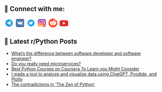 ## 🔎 Connect with me:
[<img src="https://github.com/bullbesh/bullbesh/blob/main/images/Telegram.png" width="32" height="32" />](https://t.me/bullbesh)
[<img src="https://github.com/bullbesh/bullbesh/blob/main/images/VK.png" width="32" height="32" />](https://vk.com/bullbesh)
[<img src="https://github.com/bullbesh/bullbesh/blob/main/images/Twitter.png" width="32" height="32" />](https://twitter.com/bullbesh1)
[<img src="https://github.com/bullbesh/bullbesh/blob/main/images/Instagram.png" width="32" height="32" />](https://www.instagram.com/bullbesh)
[<img src="https://github.com/bullbesh/bullbesh/blob/main/images/Reddit.png" width="32" height="32" />](https://www.reddit.com/user/bullbesh)
[<img src="https://github.com/bullbesh/bullbesh/blob/main/images/YouTube.png" width="32" height="32" />](https://www.youtube.com/channel/UCtfjRs6uzgq5mfm8S06WTcg)

## 📕 Latest r/Python Posts
<!-- BLOG-POST-LIST:START -->
- [What’s the difference between software developer and software engineer?](https://www.reddit.com/r/Python/comments/13d8ni0/whats_the_difference_between_software_developer/)
- [Do you really need microservices?](https://www.reddit.com/r/Python/comments/13d227c/do_you_really_need_microservices/)
- [Best Python Courses on Coursera To Learn you Might Consider](https://www.reddit.com/r/Python/comments/13cz9tr/best_python_courses_on_coursera_to_learn_you/)
- [I made a tool to analyze and visualize data using ChatGPT, Pyodide, and Plotly](https://www.reddit.com/r/Python/comments/13cyll7/i_made_a_tool_to_analyze_and_visualize_data_using/)
- [The contradictions in &#39;The Zen of Python&#39;](https://www.reddit.com/r/Python/comments/13cy37z/the_contradictions_in_the_zen_of_python/)
<!-- BLOG-POST-LIST:END -->
